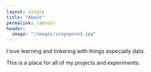 ```yaml
---
layout: single
title: "About"
permalink: /about/
header:
  image: "/images/singapore3.jpg"
---
```


I love learning and tinkering with things especially data.

This is a place for all of my projects and experiments.
